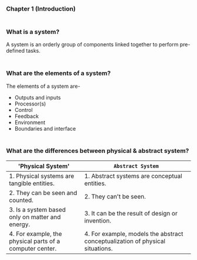 ### Chapter 1 (Introduction)

### **<br/>What is a system?**

A system is an orderly group of components linked together to perform pre-defined tasks.


### **<br/>What are the elements of a system?**

The elements of a system are-
- Outputs and inputs
- Processor(s)
- Control
- Feedback
- Environment
- Boundaries and interface

### **<br/>What are the differences between physical & abstract system?**

| 'Physical System'                                        | `Abstract System`                                                             |
|----------------------------------------------------------|-------------------------------------------------------------------------------|
| 1. Physical systems are tangible entities.               | 1. Abstract systems are conceptual entities.                                  |
| 2. They can be seen and counted.                         | 2. They can't be seen.                                                        |
| 3. Is a system based only on matter and energy.          | 3. It can be the result of design or invention.                               |
| 4. For example, the physical parts of a computer center. | 4. For example, models the abstract conceptualization of physical situations. |



